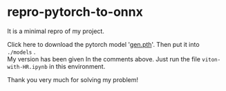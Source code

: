 # repro-pytorch-to-onnx
It is a minimal repro of my project. 

Click here to download the pytorch model '[gen.pth](https://drive.google.com/file/d/1BkSA8UJo-6eOkKcXTFOHK80Esc4vBmVC/view)'. Then put it into `./models` .\
My version has been given In the comments above. Just run the file `viton-with-HR.ipynb` in this environment. 

Thank you very much for solving my problem!
